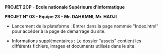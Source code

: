 **PROJET 2CP - Ecole nationale Supérieure d'Informatique**

**PROJET N° 03 - Equipe 23 - Mr. DAHAMNI, Mr. HADJI**

- Lancement de la plateforme : 
  Entrer dans la page nommée "Index.html" pour accéder à la page de démarrage du site.

- Informations supplémentaires :
  Le dossier "assets" contient les différents fichiers, images et documents utilisés dans le site.
